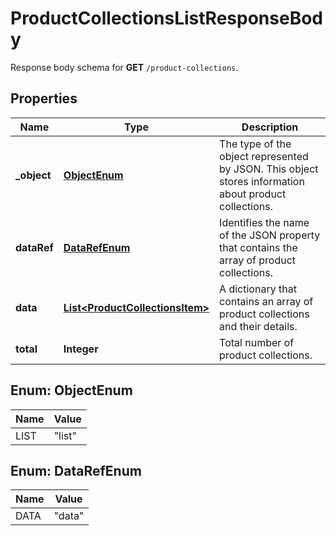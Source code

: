 

# ProductCollectionsListResponseBody

Response body schema for **GET** `/product-collections`.

## Properties

| Name | Type | Description |
|------------ | ------------- | ------------- |
|**_object** | [**ObjectEnum**](#ObjectEnum) | The type of the object represented by JSON. This object stores information about product collections. |
|**dataRef** | [**DataRefEnum**](#DataRefEnum) | Identifies the name of the JSON property that contains the array of product collections. |
|**data** | [**List&lt;ProductCollectionsItem&gt;**](ProductCollectionsItem.md) | A dictionary that contains an array of product collections and their details. |
|**total** | **Integer** | Total number of product collections. |



## Enum: ObjectEnum

| Name | Value |
|---- | -----|
| LIST | &quot;list&quot; |



## Enum: DataRefEnum

| Name | Value |
|---- | -----|
| DATA | &quot;data&quot; |



